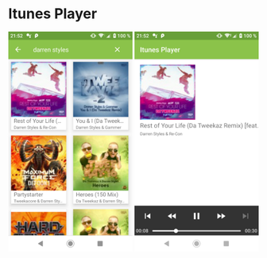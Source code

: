 # Itunes Player

<p align="center"><img src="scr1.png" width="250">    <img src="scr2.png" width="250">
